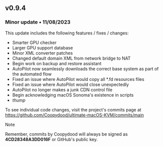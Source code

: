 ## v0.9.4

### Minor update • 11/08/2023

This update includes the following features / fixes / changes:

- Smarter GPU checker
- Larger GPU support database
- Minor XML converter patches
- Changed default domain XML from network bridge to NAT
- Begin work on backup and restore assistant
- AutoPilot now seamlessly downloads the correct base system as part of the automated flow
- Fixed an issue where AutoPilot would copy all *.fd resources files
- Fixed an issue where AutoPilot would close unexpectedly
- AutoPilot no longer makes a junk CDN control file
- Begin acknowledging macOS Sonoma's existence in scripts
- *thump*

To see individual code changes, visit the project's commits page at <https://github.com/Coopydood/ultimate-macOS-KVM/commits/main>

> [!NOTE]
> Remember, commits by Coopydood will always be signed as **4CD28348A3DD016F** or GitHub's public key.